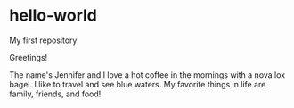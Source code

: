 # hello-world
My first repository

Greetings!

The name's Jennifer and I love a hot coffee in the mornings with a nova lox bagel. I like to travel and see blue waters. My favorite things in life are family, friends, and food!
